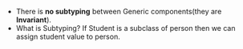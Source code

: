 - There is **no subtyping** between Generic components(they are **Invariant**).
- What is Subtyping? If Student is a subclass of person then we can assign student value to person.

